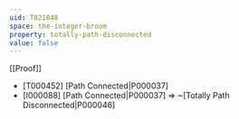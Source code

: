 ```yaml
---
uid: T021048
space: the-integer-broom
property: totally-path-disconnected
value: false
---
```

[[Proof]]

* [T000452] [Path Connected|P000037]
* [I000088] [Path Connected|P000037] => ~[Totally Path Disconnected|P000046]

